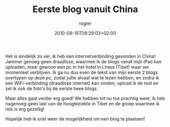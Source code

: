 ﻿---
title: Eerste blog vanuit China
author: rogier
type: post
date: 2010-09-15T09:29:03+02:00
url: /weblog/2010/09/15/eerste-blog-vanuit-china/
commentFolder: 2010-09-15-eerste-blog-vanuit-china
categories:
- Vakantie
tags:
- China
- internet
- Tibet
resources: []

---
Het is eindelijk zo ver, ik heb een internetverbinding gevonden in China! Jammer genoeg geen draadloze, waarmee ik de blogs vanaf mijn iPad kan uploaden, maar gewoon een pc in het hotel in Lhasa (Tibet) waar we momenteel verblijven. Ik ga nu dus even de tekst van mijn eerste 2 blogs overtypen op deze pc, zodat jullie alvast wat te lezen hebben, en zodra ik een WiFi-verbinding (draadloze internet) kan vinden, upload ik de rest en zet ik ook de foto's bij de eerste twee blogs.

Maar alles gaat verder erg goed! We hebben tot nu toe prachtig weer, ik heb nagenoeg geen last van de hoogteziekte in Tibet en de groep waarmee ik reis is erg gezellig!

Hopelijk heb ik snel weer de mogelijkheid om een blog te plaatsen!
